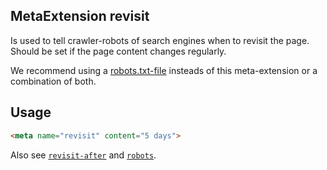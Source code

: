 ## MetaExtension revisit

Is used to tell crawler-robots of search engines when to revisit the page. Should be set if the page content changes regularly.

We recommend using a [robots.txt-file](https://developers.google.com/search/docs/advanced/robots/intro) insteads of this meta-extension or a combination of both. 

## Usage

````html
<meta name="revisit" content="5 days">
````

Also see [`revisit-after`](revisit-after) and [`robots`](robots).
